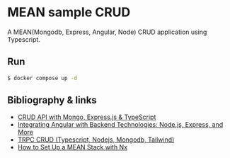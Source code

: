 # MEAN sample CRUD

A MEAN(Mongodb, Express, Angular, Node) CRUD application using Typescript.

## Run

```bash
$ docker compose up -d
```


## Bibliography & links

- [CRUD API with Mongo, Express.js & TypeScript](https://medium.com/@rachealkuranchie/how-to-build-a-crud-api-with-express-js-and-typescript-21c7c66e5296)
- [Integrating Angular with Backend Technologies: Node.js, Express, and More](https://medium.com/@emperorbrains/integrating-angular-with-backend-technologies-node-js-express-and-more-4126766d402e)
- [TRPC CRUD (Typescript, Nodejs, Mongodb, Tailwind)](https://www.youtube.com/watch?v=UEdOk207Ctk)
- [How to Set Up a MEAN Stack with Nx](https://medium.com/shopstyle-engineering/how-to-set-up-a-mean-stack-with-nx-in-less-than-20-minutes-fb0a1108ae67)